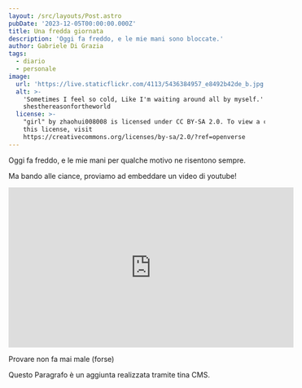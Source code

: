```yaml
---
layout: /src/layouts/Post.astro
pubDate: '2023-12-05T00:00:00.000Z'
title: Una fredda giornata
description: 'Oggi fa freddo, e le mie mani sono bloccate.'
author: Gabriele Di Grazia
tags:
  - diario
  - personale
image:
  url: 'https://live.staticflickr.com/4113/5436384957_e8492b42de_b.jpg'
  alt: >-
    'Sometimes I feel so cold, Like I'm waiting around all by myself.' by
    shesthereasonfortheworld
  license: >-
    "girl" by zhaohui008008 is licensed under CC BY-SA 2.0. To view a copy of
    this license, visit
    https://creativecommons.org/licenses/by-sa/2.0/?ref=openverse
---
```


Oggi fa freddo, e le mie mani per qualche motivo ne risentono sempre.

Ma bando alle ciance, proviamo ad embeddare un video di youtube!

<iframe width="560" height="315" src="https://www.youtube.com/embed/EDVzflFXv_k?si=awSPK91g0xG9ERCX" title="YouTube video player" frameborder="0" allow="accelerometer; autoplay; clipboard-write; encrypted-media; gyroscope; picture-in-picture; web-share" allowfullscreen></iframe>

Provare non fa mai male (forse)

Questo Paragrafo è un aggiunta realizzata tramite tina CMS.
